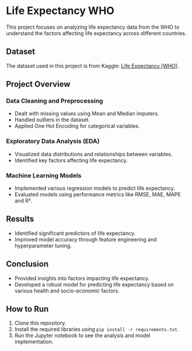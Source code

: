 # Life Expectancy WHO

This project focuses on analyzing life expectancy data from the WHO to understand the factors affecting life expectancy across different countries.

## Dataset

The dataset used in this project is from Kaggle: [Life Expectancy (WHO)](https://www.kaggle.com/datasets/kumarajarshi/life-expectancy-who).

## Project Overview

### Data Cleaning and Preprocessing
- Dealt with missing values using Mean and Median imputers.
- Handled outliers in the dataset.
- Applied One Hot Encoding for categorical variables.

### Exploratory Data Analysis (EDA)
- Visualized data distributions and relationships between variables.
- Identified key factors affecting life expectancy.

### Machine Learning Models
- Implemented various regression models to predict life expectancy.
- Evaluated models using performance metrics like RMSE, MAE, MAPE and R².

## Results
- Identified significant predictors of life expectancy.
- Improved model accuracy through feature engineering and hyperparameter tuning.

## Conclusion
- Provided insights into factors impacting life expectancy.
- Developed a robust model for predicting life expectancy based on various health and socio-economic factors.

## How to Run
1. Clone this repository.
2. Install the required libraries using `pip install -r requirements.txt`.
3. Run the Jupyter notebook to see the analysis and model implementation.

